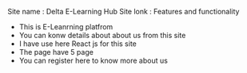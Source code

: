 Site name : Delta E-Learning Hub
Site lonk :
Features and functionality 
- This is E-Leanrning platfrom
- You can konw details about about us from this site 
- I have use here React js for this site
- The page have 5 page
- You can register here to know more about us